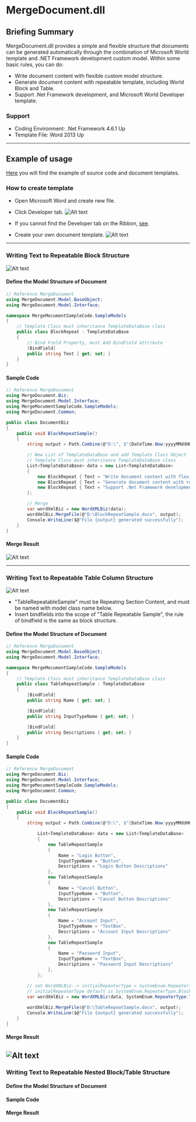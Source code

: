 # MergeDocument.dll #
## Briefing Summary ##

MergeDocument.dll provides a simple and flexible structure that documents can be generated automatically through the combination of Microsoft World template and .NET Framework development custom model. Within some basic rules, you can do:

- Write document content with flexible custom model structure.
- Generate document content with repeatable template, including World Block and Table.
- Support .Net Framework development, and Microsoft World Developer template.

### Support ###
- Coding Environment: .Net Framework 4.6.1 Up
- Template File: Word 2013 Up

-----

## Example of usage ##

[Here](https://github.com/Itsower/MergeDocument "Here") you will find the example of source code and document templates.

### How to create template ###
- Open Microsoft Word and create new file.
- Click Developer tab.
![Alt text](https://github.com/Itsower/MergeDocument/blob/master/wordDeveloperTag.jpg)

- If you cannot find the Developer tab on the Ribbon, [see](https://docs.microsoft.com/en-us/visualstudio/vsto/how-to-show-the-developer-tab-on-the-ribbon "see").
- Create your own document template.
![Alt text](https://github.com/Itsower/MergeDocument/blob/master/createDocumentTemplate.jpg)

-----

### Writing Text to Repeatable Block Structure ###
![Alt text](https://github.com/Itsower/MergeDocument/blob/master/writingRepeatableStructure.jpg)

#### Define the Model Structure of Document ####
```csharp
// Reference MergeDocument
using MergeDocument.Model.BaseObject;
using MergeDocument.Model.Interface;

namespace MergeMocumentSampleCode.SampleModels
{
    // Template Class must inheritance TemplateDataBase class
    public class BlockRepeat : TemplateDataBase
    {
        // Bind Field Property, must Add BindField attribute
        [BindField]
        public string Text { get; set; }
    }
}
```

#### Sample Code ####
```csharp
// Reference MergeDocument
using MergeDocument.Biz;
using MergeDocument.Model.Interface;
using MergeMocumentSampleCode.SampleModels;
using MergeDocument.Common;

public class DocumentBiz
{
    public void BlockRepeatSample()
    {
        string output = Path.Combine(@"D:\", $"{DateTime.Now:yyyyMMddHHmmss}.docx");

        // New List of TemplateDataBase and add Template Class Object
        // Template Class must inheritance TemplateDataBase class
        List<TemplateDataBase> data = new List<TemplateDataBase>
        {
            new BlockRepeat { Text = "Write document content with flexible custom model structure." },
            new BlockRepeat { Text = "Generate document content with repeatable template, including World Block and Table." },
            new BlockRepeat { Text = "Support .Net Framework development, and Microsoft World Developer template." }
        };

        // Merge 
        var wordXmlBiz = new WordXMLBiz(data);
        wordXmlBiz.MergeFile(@"D:\BlockRepeatSample.docx", output);
        Console.WriteLine($@"File {output} generated successfully");
    }
}
```

#### Merge Result ####
![Alt text](https://github.com/Itsower/MergeDocument/blob/master/writingRepeatableStructureResult.jpg)

-----

### Writing Text to Repeatable Table Column Structure ### 
![Alt text](https://github.com/Itsower/MergeDocument/blob/master/writingRepeatableTableStructure.jpg)
- "TableRepeatableSample" must be Repeating Section Content, and must be named with model class name below.
- Insert bindfields into the scope of "Table Repeatable Sample", the rule of bindfield is the same as block structure.

#### Define the Model Structure of Document ####
```csharp
// Reference MergeDocument
using MergeDocument.Model.BaseObject;
using MergeDocument.Model.Interface;

namespace MergeMocumentSampleCode.SampleModels
{
    // Template Class must inheritance TemplateDataBase class
    public class TableRepeatSample : TemplateDataBase
    {
        [BindField]
        public string Name { get; set; }

        [BindField]
        public string InputTypeName { get; set; }

        [BindField]
        public string Descriptions { get; set; }
    }
}
```

#### Sample Code ####
```csharp
// Reference MergeDocument
using MergeDocument.Biz;
using MergeDocument.Model.Interface;
using MergeMocumentSampleCode.SampleModels;
using MergeDocument.Common;

public class DocumentBiz
{
    public void BlockRepeatSample()
    {
        string output = Path.Combine(@"D:\", $"{DateTime.Now:yyyyMMddHHmmss}.docx");

            List<TemplateDataBase> data = new List<TemplateDataBase>
            {
                new TableRepeatSample
                {
                    Name = "Login Button",
                    InputTypeName = "Button",
                    Descriptions = "Login Button Descriptions"
                },
                new TableRepeatSample
                {
                    Name = "Cancel Button",
                    InputTypeName = "Button",
                    Descriptions = "Cancel Button Descriptions"
                },
                new TableRepeatSample
                {
                    Name = "Account Input",
                    InputTypeName = "TextBox",
                    Descriptions = "Account Input Descriptions"
                },
                new TableRepeatSample
                {
                    Name = "Password Input",
                    InputTypeName = "TextBox",
                    Descriptions = "Password Input Descriptions"
                },
            };

        // set WordXNLBiz--> initialRepeaterType = SystemEnum.RepeaterType.TableRow
        // initialRepeaterType default is SystemEnum.RepeaterType.Block
        var wordXmlBiz = new WordXMLBiz(data, SystemEnum.RepeaterType.TableRow);
        
        wordXmlBiz.MergeFile(@"D:\TableRepeatSample.docx", output);
        Console.WriteLine($@"File {output} generated successfully");
    }
}
```

#### Merge Result ####
![Alt text](https://github.com/Itsower/MergeDocument/blob/master/writingRepeatableTableStructureResult.jpg)
-----

### Writing Text to Repeatable Nested Block/Table Structure ###
#### Define the Model Structure of Document ####
#### Sample Code ####
#### Merge Result ####
